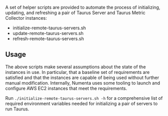 A set of helper scripts are provided to automate the process of initializing,
updating, and refreshing a pair of Taurus Server and Taurus Metric Collector
instances:
- initialize-remote-taurus-servers.sh
- update-remote-taurus-servers.sh
- refresh-remote-taurus-servers.sh

Usage
-----

The above scripts make several assumptions about the state of the instances
in use.  In particular, that a baseline set of requirements are satisfied and
that the instances are capable of being used without further manual
modification.  Internally, Numenta uses some tooling to launch and configure
AWS EC2 instances that meet the requirements.

Run `./initialize-remote-taurus-servers.sh -h` for a comprehensive list of
required environment variables needed for initializing a pair of servers to run
Taurus.
